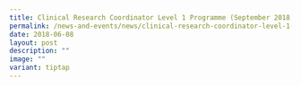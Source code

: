 ```yaml
---
title: Clinical Research Coordinator Level 1 Programme (September 2018 intake)
permalink: /news-and-events/news/clinical-research-coordinator-level-1-programme-september-2018-intake/
date: 2018-06-08
layout: post
description: ""
image: ""
variant: tiptap
---
```

